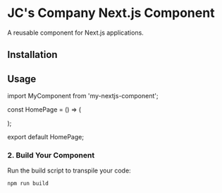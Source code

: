 # JC's Company Next.js Component

A reusable component for Next.js applications.

## Installation

## Usage
import MyComponent from 'my-nextjs-component';

const HomePage = () => (
  <div>
    <MyComponent />
  </div>
);

export default HomePage;

### 2. **Build Your Component**

Run the build script to transpile your code:

```bash
npm run build
